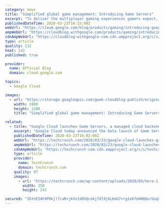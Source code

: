 ```yaml
---
category: news
title: "Simplified global game management: Introducing Game Servers"
excerpt: "To deliver the multiplayer gaming experiences gamers expect, game developers are increasingly relying on dedicated game servers as the default option for connecting players. But hosting and scaling a game server fleet to support a global game can be challenging, and many game companies either end up"
publishedDateTime: 2020-03-23T16:15:00Z
webUrl: "https://cloud.google.com/blog/products/gaming/introducing-google-cloud-game-servers/"
ampWebUrl: "https://cloudblog.withgoogle.com/products/gaming/introducing-google-cloud-game-servers/amp/"
cdnAmpWebUrl: "https://cloudblog-withgoogle-com.cdn.ampproject.org/c/s/cloudblog.withgoogle.com/products/gaming/introducing-google-cloud-game-servers/amp/"
type: article
quality: 132
heat: 142
published: true

provider:
  name: Official Blog
  domain: cloud.google.com

topics:
  - Google Cloud

images:
  - url: "https://storage.googleapis.com/gweb-cloudblog-publish/original_images/GCP_Gaming_LgLTGIJ.jpg"
    width: 2880
    height: 1200
    title: "Simplified global game management: Introducing Game Servers"

related:
  - title: "Google Cloud launches Game Servers, a managed cloud backend for games"
    excerpt: "Google Cloud today announced the beta launch of Game Servers, a managed service that provides game developers with the usual backend services for running their games, including multi-player games, in the company’s cloud. It’s worth stressing that these are not game streaming servers but solely meant to make it easier for game developers to ..."
    publishedDateTime: 2020-03-23T16:02:00Z
    webUrl: "https://techcrunch.com/2020/03/23/google-cloud-launches-game-servers-a-managed-cloud-backend-for-games/"
    ampWebUrl: "https://techcrunch.com/2020/03/23/google-cloud-launches-game-servers-a-managed-cloud-backend-for-games/amp/"
    cdnAmpWebUrl: "https://techcrunch-com.cdn.ampproject.org/c/s/techcrunch.com/2020/03/23/google-cloud-launches-game-servers-a-managed-cloud-backend-for-games/amp/"
    type: article
    provider:
      name: TechCrunch
      domain: techcrunch.com
    quality: 97
    images:
      - url: "https://techcrunch.com/wp-content/uploads/2020/03/hero-1.png"
        width: 350
        height: 243

secured: "IbtnEI4h9POkjlfcaR+jkVvIdOhQcokjfdl9j6LKmG7+rg1vKfeHHQ8urUoqX4DbGAsQOYkadiQdXJ1f68TajhYOe9xQDFBWmjvOb9Xj8KLEZQ6diYd03i64Zk20uOv9f4zHkhqsbFETmEiIqmBSUlz/yk8/JffyjDjYH1Yl7pOWtvp2IWGOdFDq+ajLl7Pt9s1urLUanlUOo9mUd9jw6uPnnQmwTpH/H+6V7wTSajEc2nHzP+OMDXE9c+YzhRSkT44i2V9cka4lCSIhuCC+FPR3kOE5ZAzspI0ZkynVjwH58dU19mFYeDkqQU180vX6uDRzH3G4H5GRmiim/5W8jg==;UepU7VR89gCBQovfRvhKeA=="
---
```



